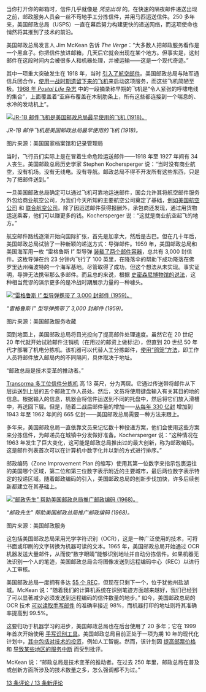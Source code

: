 当你打开你的邮箱时，信件几乎就像是 *凭空出现* 的。在快速的隔夜邮件递送出现之前，邮政服务人员会一丝不苟地手工分拣信件，并用马匹运送信件。250 多年来，美国邮政总局（USPS）一直在幕后努力构建更快的递送网络，而这项使命也悄然将其推到了技术的前沿。

美国邮政总局发言人 Jim McKean 告诉 *The Verge*：“大多数人把邮政服务看作是一个黑盒子。你把信件放进邮箱，几天后它就会出现在某个地方。但事实是，这封邮件在这段时间内会被很多人和机器处理，并被运输——这是一个现代奇迹。”

其中一项重大突破发生在 1918 年，当时 [引入了航空邮件](https://about.usps.com/who-we-are/postal-history/airmail.pdf)。美国邮政总局与陆军通信兵团合作，[使用一战时期遗留下来的飞机](https://airandspace.si.edu/explore/stories/air-mail)来启动这项服务，而这些飞机简陋至极。[1968 年 *Postal Life* 杂志](https://babel.hathitrust.org/cgi/pt?id=uiug.30112106587246&seq=3) 中的一段摘录称早期的飞机是“令人紧张的呼啸电线的集合”，上面覆盖着“亚麻布覆盖在木制肋条上，所有这些都连接到一个喘息的、水冷的发动机上”。

[![JR-1B 邮件飞机是美国邮政总局最早使用的飞机 (1918)。](https://platform.theverge.com/wp-content/uploads/sites/2/2025/07/1918-standard-jr-1b-mail-planes.jpg?quality=90&strip=all&crop=0%2C4.954954954955%2C100%2C90.09009009009&w=2400)](https://platform.theverge.com/wp-content/uploads/sites/2/2025/07/1918-standard-jr-1b-mail-planes.jpg?quality=90&strip=all&crop=0,4.954954954955,100,90.09009009009)

*JR-1B 邮件飞机是美国邮政总局最早使用的飞机 (1918)。*

图片来源：美国国家档案馆和记录管理局

当时，飞行员们实际上是在冒着生命危险运送邮件——1918 年至 1927 年间有 34 人丧生。美国邮政总局历史学家 Stephen Kochersperger 说：“当时没有商业航空，没有机场。没有无线电。没有导航。邮政总局不得不开发所有这些东西，只是为了把邮件送到。”

一旦美国邮政总局确定可以通过飞机可靠地运送邮件，国会允许其将航空邮件服务外包给商业航空公司，为我们今天所知的主要航空公司奠定了基础，[例如美国航空公司](https://www.aa.com/i18n/customer-service/about-us/history-of-american-airlines.jsp) 和 [联合航空公司](http://www.uahf.org/united_history_01.asp)。除了因运送邮件获得报酬外，承包商还发现，通过用货物运送乘客，他们可以赚更多的钱。Kochersperger 说：“这就是商业航空起飞的地方。”

航空邮件路线逐渐开始向国际扩张，首先是加拿大，然后是古巴。但在几十年后，美国邮政总局试验了一种新颖的递送方式：导弹邮件。1959 年，美国邮政总局和美国海军用一枚 “雷格鲁斯 I” 型导弹 [装载了两个邮件容器](https://postalmuseum.si.edu/object/npm_0.234863.9)，总共有 3,000 封信件。这枚导弹在约 23 分钟内飞行了 100 英里，在降落伞的帮助下成功降落在佛罗里达州梅波特的一个海军基地。尽管取得了成功，但这个想法从未实现。事实证明，导弹无法携带那么多邮件。而且总的来说，根据 [史密森尼博物馆的说法](https://postalmuseum.si.edu/object/npm_0.234863.9)，这种相当荒谬的演示更多的是冷战时期展示力量的一种噱头。

[![“雷格鲁斯 I” 型导弹携带了 3,000 封邮件 (1959)。](https://platform.theverge.com/wp-content/uploads/sites/2/2025/07/missile-mail-1959.jpg?quality=90&strip=all&crop=0%2C3.3045977011494%2C100%2C93.390804597701&w=2400)](https://platform.theverge.com/wp-content/uploads/sites/2/2025/07/missile-mail-1959.jpg?quality=90&strip=all&crop=0,3.3045977011494,100,93.390804597701)

*“雷格鲁斯 I” 型导弹携带了 3,000 封邮件 (1959)。*

图片来源：美国邮政服务收藏

回到地面上，美国邮政总局将目光投向了提高邮件处理速度。虽然它在 20 世纪 20 年代就开始试验邮件注销机（在用过的邮资上做标记），但直到 20 世纪 50 年代才部署了机电分拣机。该机器可以代替人工分拣邮件，[使用“鸽笼”方法](https://postalmuseum.si.edu/research-articles/mail-on-wheels/automation-and-decline)，即工作人员将邮件放入邮局内的不同隔间，具体取决于地址。

“邮政总局是技术变革的推动者。”

[Transorma 多工位信件分拣机](https://postalmuseum.si.edu/collections/object-spotlight/transorma-mail-sorting-machine-sign) 高 13 英尺，分为两层。它通过传送带将邮件从下层运送到上层的五个邮政工作人员处。然后，文员将使用键盘输入有关其目的地的信息。根据输入的信息，机器会将信件运送到不同的托盘中，然后将它们放入滑槽中，再送回下层。但是，随着二战后邮件量的增加——[从每年 330 亿封](https://postalmuseum.si.edu/research-articles/flashing-across-the-country/a-zoning-system-in-development#:~:text=Between%201943%20and%201962%2C%20annual%20mail%20volume%20doubled%2C%20growing%20from%2033%20billion%20pieces%20of%20mail%20to%2066.5%20billion.) 增加到 1943 年至 1962 年间的 665 亿封——美国邮政总局需要一种方法来跟上。

多年来，美国邮政总局一直依靠文员来记忆数十种投递方案，他们会使用这些方案来分拣信件，为邮递员在城镇中分发做好准备。Kochersperger 说：“这种情况在 1963 年发生了巨大变化，这可能是邮政总局推出过的最大创新，称为邮政编码。这是邮件列表首次可以在计算机中数字化并以新的方式进行排序。”

邮政编码（Zone Improvement Plan 的缩写）使用其第一位数字来指示包裹运往的美国哪个区域，第二位和第三位数字表示附近的主要城市，最后两位数字表示特定的投递区域。随着邮政编码的引入，美国邮政总局的创新步伐加快，许多后续创新都建立在其基础上。

[![“邮政先生” 帮助美国邮政总局推广邮政编码 (1968)。](https://platform.theverge.com/wp-content/uploads/sites/2/2025/07/mrzip-post-office.png?quality=90&strip=all&crop=0%2C0%2C100%2C100&w=2400)](https://platform.theverge.com/wp-content/uploads/sites/2/2025/07/mrzip-post-office.png?quality=90&strip=all&crop=0,0,100,100)

*“邮政先生” 帮助美国邮政总局推广邮政编码 (1968)。*

图片来源：美国邮政服务

这包括美国邮政总局采用光学字符识别（OCR），这是一种广泛使用的技术，可将书面或印刷的文字转换为机器可读的文本。1965 年，美国邮政总局开始通过 OCR 机器发送大量邮件，从而使“数字眼睛”能够识别地址并自动分拣信件。如果机器无法识别一个人的笔迹，美国邮政总局会将图像发送到远程编码中心（REC）以进行人工审核。

美国邮政总局一度拥有多达 [55 个 REC](https://news.usps.com/2024/04/23/the-postal-services-digital-detectives-are-marking-a-milestone/)，但现在只剩下一个，位于犹他州盐湖城。McKean 说：“随着我们的计算机系统在识别笔迹方面越来越好，我们已经到了可以显著减少必须发送到远程编码的信件数量的地步。” 如今，美国邮政总局的 OCR 技术 [可以读取手写邮件](https://facts.usps.com/98-percent-of-hand-addressed-letters/#:~:text=The%20Postal%20Service%20is%20the,percent%20of%20machine%2Dprinted%20mail.) 的准确率接近 98%，而机器打印的地址则将其准确率提高到 99.5%。

这要归功于机器学习的进步，美国邮政总局也在后台使用了 20 多年；它在 1999 年首次开始使用 [手写识别工具](https://www.govexec.com/federal-news/1999/02/postal-service-tests-handwriting-recognition-system/1746/)。美国邮政总局目前正处于一项为期 10 年的现代化计划中，[其中包括对技术的投资](https://www.nextgov.com/artificial-intelligence/2021/09/postal-service-will-focus-big-data-digital-platforms-over-next-10-years/185197/)，例如人工智能。然而，该计划因 [提高邮票价格](https://www.foxbusiness.com/lifestyle/usps-stamp-prices-rise-what-know) 和 [导致某些地区的服务中断](https://www.nytimes.com/2024/08/29/us/politics/postal-service-changes-dejoy.html) 而受到批评。

McKean 说：“邮政总局是技术变革的推动者。在过去 250 年里，邮政总局在普及或创新方面所涉及的技术数量之多，怎么强调都不为过。”

[13 条评论 / 13 条新评论](/report/709749/usps-250th-anniversary-pioneer-modern-technology#comments)
